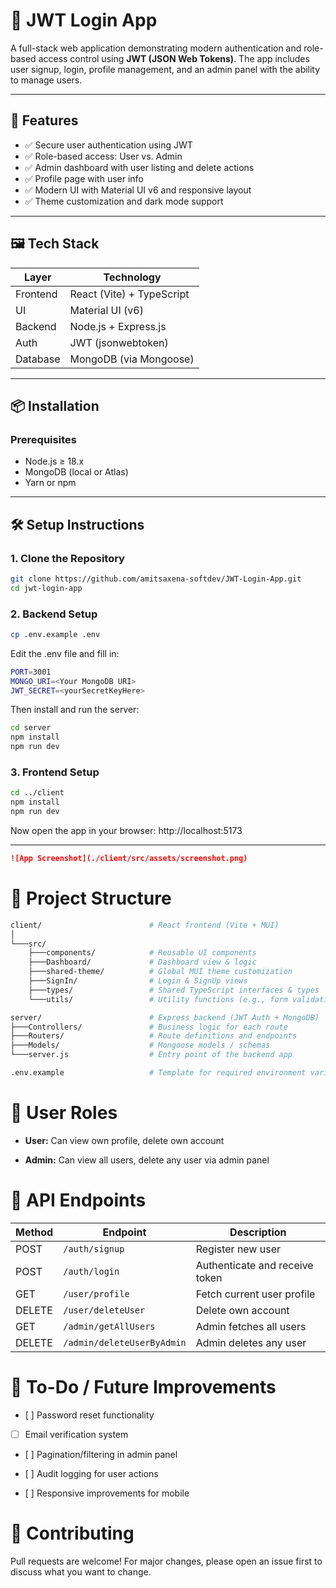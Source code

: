 # 🔐 JWT Login App

A full-stack web application demonstrating modern authentication and role-based access control using **JWT (JSON Web Tokens)**. The app includes user signup, login, profile management, and an admin panel with the ability to manage users.

---

## 🚀 Features
- ✅ Secure user authentication using JWT
- ✅ Role-based access: User vs. Admin
- ✅ Admin dashboard with user listing and delete actions
- ✅ Profile page with user info
- ✅ Modern UI with Material UI v6 and responsive layout
- ✅ Theme customization and dark mode support

---

## 🖼️ Tech Stack

| Layer     | Technology                |
|-----------|---------------------------|
| Frontend  | React (Vite) + TypeScript |
| UI        | Material UI (v6)          |
| Backend   | Node.js + Express.js      |
| Auth      | JWT (jsonwebtoken)        |
| Database  | MongoDB (via Mongoose)    |

---

## 📦 Installation

### Prerequisites

- Node.js ≥ 18.x
- MongoDB (local or Atlas)
- Yarn or npm

---

## 🛠️ Setup Instructions

### 1. Clone the Repository

```bash
git clone https://github.com/amitsaxena-softdev/JWT-Login-App.git
cd jwt-login-app
```

### 2. Backend Setup

```bash
cp .env.example .env
```
Edit the .env file and fill in:
```bash
PORT=3001
MONGO_URI=<Your MongoDB URI>
JWT_SECRET=<yourSecretKeyHere>
````
Then install and run the server:
```bash
cd server
npm install
npm run dev
```
### 3. Frontend Setup
```bash
cd ../client
npm install
npm run dev
````
Now open the app in your browser:
http://localhost:5173

---
```markdown
![App Screenshot](./client/src/assets/screenshot.png)
```
# 📁 Project Structure
```bash
client/                        # React frontend (Vite + MUI)
│
└───src/
    ├───components/            # Reusable UI components
    ├───Dashboard/             # Dashboard view & logic
    ├───shared-theme/          # Global MUI theme customization
    ├───SignIn/                # Login & SignUp views
    ├───types/                 # Shared TypeScript interfaces & types
    └───utils/                 # Utility functions (e.g., form validation)

server/                        # Express backend (JWT Auth + MongoDB)
├───Controllers/               # Business logic for each route
├───Routers/                   # Route definitions and endpoints
├───Models/                    # Mongoose models / schemas
└───server.js                  # Entry point of the backend app

.env.example                   # Template for required environment variables
```
# 🔐 User Roles
* **User:** Can view own profile, delete own account

* **Admin:** Can view all users, delete any user via admin panel

# 🧪 API Endpoints

| Method | Endpoint                   | Description                    |
| ------ | -------------------------- | ------------------------------ |
| POST   | `/auth/signup`             | Register new user              |
| POST   | `/auth/login`              | Authenticate and receive token |
| GET    | `/user/profile`            | Fetch current user profile     |
| DELETE | `/user/deleteUser`         | Delete own account             |
| GET    | `/admin/getAllUsers`       | Admin fetches all users        |
| DELETE | `/admin/deleteUserByAdmin` | Admin deletes any user         |

# 📌 To-Do / Future Improvements
- [ ] Password reset functionality

- [ ] Email verification system

- [ ] Pagination/filtering in admin panel

- [ ] Audit logging for user actions

- [ ] Responsive improvements for mobile

# 🤝 Contributing
Pull requests are welcome! For major changes, please open an issue first to discuss what you want to change.
